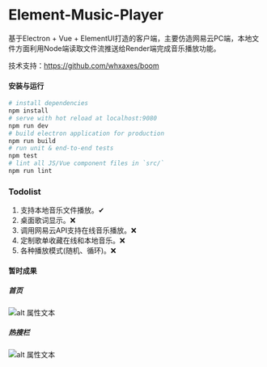 # Element-Music-Player

基于Electron + Vue + ElementUI打造的客户端，主要仿造网易云PC端，本地文件方面利用Node端读取文件流推送给Render端完成音乐播放功能。 

技术支持：https://github.com/whxaxes/boom

#### 安装与运行
``` bash
# install dependencies
npm install
# serve with hot reload at localhost:9080
npm run dev
# build electron application for production
npm run build
# run unit & end-to-end tests
npm test
# lint all JS/Vue component files in `src/`
npm run lint
```

### Todolist

1. 支持本地音乐文件播放。✔
2. 桌面歌词显示。❌
3. 调用网易云API支持在线音乐播放。❌
4. 定制歌单收藏在线和本地音乐。❌
5. 各种播放模式(随机、循环)。❌

#### 暂时成果

##### 首页

![alt 属性文本](./srceenshoots/home.jpg)

##### 热搜栏

![alt 属性文本](./srceenshoots/search.jpg)
